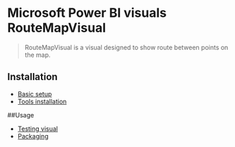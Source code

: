# Microsoft Power BI visuals RouteMapVisual
> RouteMapVisual is a visual designed to show route between points on the map.

## Installation
* [Basic setup](https://github.com/Microsoft/PowerBI-visuals-tools#basic-setup)
* [Tools installation](https://github.com/Microsoft/PowerBI-visuals/tree/master/tools)

##Usage
* [Testing visual](https://github.com/Microsoft/PowerBI-visuals/blob/master/tools/usage.md#testing-your-visual-in-powerbi)
* [Packaging](https://github.com/Microsoft/PowerBI-visuals/blob/master/tools/usage.md#packaging-your-visual-for-distribution)